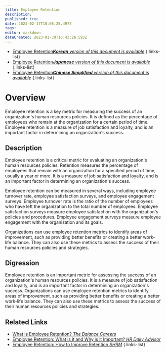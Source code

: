 ```yaml
---
title: Employee Retention
description: 
published: true
date: 2023-02-17T18:08:25.497Z
tags: 
editor: markdown
dateCreated: 2023-01-30T16:43:26.593Z
---
```


- [Employee Retention***Korean** version of this document is available*](/ko/Knowledge-base/Dictionary/employee-retention)
{.links-list}
- [Employee Retention***Japanese** version of this document is available*](/ja/Knowledge-base/Dictionary/employee-retention)
{.links-list}
- [Employee Retention***Chinese Simplified** version of this document is available*](/zh/Knowledge-base/Dictionary/employee-retention)
{.links-list}


# Overview
Employee retention is a key metric for measuring the success of an organization's human resources policies. It is defined as the percentage of employees who remain at the organization for a certain period of time. Employee retention is a measure of job satisfaction and loyalty, and is an important factor in determining an organization's success.

## Description
Employee retention is a critical metric for evaluating an organization's human resources policies. Retention measures the percentage of employees that remain with an organization for a specified period of time, usually a year or more. It is a measure of job satisfaction and loyalty, and is an important factor in determining an organization's success.

Employee retention can be measured in several ways, including employee turnover rate, employee satisfaction surveys, and employee engagement surveys. Employee turnover rate is the ratio of the number of employees who have left the organization to the total number of employees. Employee satisfaction surveys measure employee satisfaction with the organization's policies and procedures. Employee engagement surveys measure employee engagement with the organization and its goals.

Organizations can use employee retention metrics to identify areas of improvement, such as providing better benefits or creating a better work-life balance. They can also use these metrics to assess the success of their human resources policies and strategies.

## Digression
Employee retention is an important metric for assessing the success of an organization's human resources policies. It is a measure of job satisfaction and loyalty, and is an important factor in determining an organization's success. Organizations can use employee retention metrics to identify areas of improvement, such as providing better benefits or creating a better work-life balance. They can also use these metrics to assess the success of their human resources policies and strategies.

## Related Links
- [What is Employee Retention? *The Balance Careers*](https://www.thebalancecareers.com/what-is-employee-retention-1917930)
- [Employee Retention: What is it and Why is it Important? *HR Daily Advisor*](https://hrdailyadvisor.blr.com/2019/03/19/employee-retention-what-is-it-and-why-is-it-important/)
- [Employee Retention: How to Improve Retention *SHRM*](https://www.shrm.org/resourcesandtools/hr-topics/talent-acquisition/pages/employee-retention-how-to-improve-retention.aspx)
{.links-list}